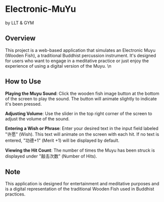 # Electronic-MuYu
by LLT & GYM

## Overview
This project is a web-based application that simulates an Electronic Muyu (Wooden Fish), a traditional Buddhist percussion instrument. It's designed for users who want to engage in a meditative practice or just enjoy the experience of using a digital version of the Muyu. \n

## How to Use
**Playing the Muyu Sound**: Click the wooden fish image button at the bottom of the screen to play the sound. The button will animate slightly to indicate it's been pressed. 

**Adjusting Volume**: Use the slider in the top right corner of the screen to adjust the volume of the sound. 

**Entering a Wish or Phrase**: Enter your desired text in the input field labeled "许愿" (Wish). This text will animate on the screen with each hit. If no text is entered, "功德+1" (Merit +1) will be displayed by default. 

**Viewing the Hit Count**: The number of times the Muyu has been struck is displayed under "敲击次数" (Number of Hits). 


## Note
This application is designed for entertainment and meditative purposes and is a digital representation of the traditional Wooden Fish used in Buddhist practices. 
